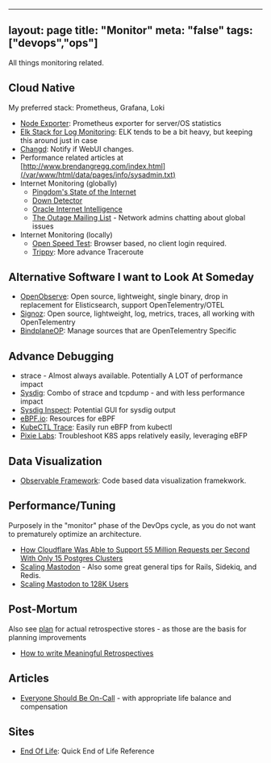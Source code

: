   ---
layout: page
title: "Monitor"
meta: "false"
tags: ["devops","ops"]
---

All things monitoring related.

## Cloud Native

My preferred stack:  Prometheus, Grafana, Loki
- [Node Exporter](https://github.com/prometheus/node_exporter): Prometheus exporter for server/OS statistics 
- [Elk Stack for Log Monitoring](https://www.elastic.co/webinars/elk-stack-devops-environment): ELK tends to be a bit heavy, but keeping this around just in case
- [Changd](https://github.com/paschmann/changd): Notify if WebUI changes.
- Performance related articles at [http://www.brendangregg.com/index.html](/var/www/html/data/pages/info/sysadmin.txt)
- Internet Monitoring (globally)
  - [Pingdom's State of the Internet](https://livemap.pingdom.com/)
  - [Down Detector](https://downdetector.com/)
  - [Oracle Internet Intelligence](https://map.internetintel.oracle.com/)
  - [The Outage Mailing List](https://puck.nether.net/pipermail/outages/) - Network admins chatting about global issues
- Internet Monitoring (locally)
  - [Open Speed Test](https://github.com/openspeedtest/Speed-Test): Browser based, no client login required.
  - [Trippy](https://trippy.cli.rs/): More advance Traceroute

## Alternative Software I want to Look At Someday

- [OpenObserve](https://github.com/openobserve/openobserve): Open source, lightweight, single binary, drop in replacement for Elisticsearch, support OpenTelementry/OTEL
- [Signoz](https://signoz.io/): Open source, lightweight, log, metrics, traces, all working with OpenTelementry
- [BindplaneOP](https://observiq.com/solutions/bindplane-op/): Manage sources that are OpenTelementry Specific


## Advance Debugging

- strace - Almost always available.  Potentially A LOT of performance impact
- [Sysdig](https://github.com/draios/sysdig): Combo of strace and tcpdump - and with less performance impact
- [Sysdig Inspect](https://github.com/draios/sysdig-inspect): Potential GUI for sysdig output
- [eBPF.io](https://ebpf.io/): Resources for eBPF
- [KubeCTL Trace](https://github.com/iovisor/kubectl-trace): Easily run eBFP from kubectl
- [Pixie Labs](https://pixielabs.ai/): Troubleshoot K8S apps relatively easily, leveraging eBFP

## Data Visualization

- [Observable Framework](https://observablehq.com/framework/): Code based data visualization framekwork.

## Performance/Tuning

Purposely in the "monitor" phase of the DevOps cycle, as you do not want to prematurely optimize an architecture.

- [How Cloudflare Was Able to Support 55 Million Requests per Second With Only 15 Postgres Clusters](https://newsletter.systemdesign.one/p/postgresql-scalability)
- [Scaling Mastodon](https://hazelweakly.me/blog/scaling-mastodon/) - Also some great general tips for Rails, Sidekiq, and Redis.
- [Scaling Mastodon to 128K Users](https://gist.github.com/Gargron/aa9341a49dc91d5a721019d9e0c9fd11)

## Post-Mortum

Also see [plan](plan.md) for actual retrospective stores - as those are the basis for planning improvements

- [How to write Meaningful Retrospectives](https://www.blameless.com/incident-response/how-to-write-meaningful-retrospectives)

## Articles

- [Everyone Should Be On-Call](https://incident.io/blog/on-call-at-incident-io) - with appropriate life balance and compensation

## Sites

- [End Of Life](https://endoflife.date/): Quick End of Life Reference